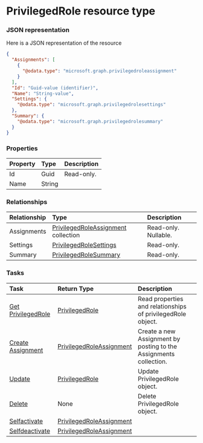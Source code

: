 # PrivilegedRole resource type



### JSON representation

Here is a JSON representation of the resource

<!-- {
  "blockType": "resource",
  "optionalProperties": [
    "Assignments",
    "Settings",
    "Summary"
  ],
  "@odata.type": "microsoft.graph.privilegedrole"
}-->

```json
{
  "Assignments": [
    {
      "@odata.type": "microsoft.graph.privilegedroleassignment"
    }
  ],
  "Id": "Guid-value (identifier)",
  "Name": "String-value",
  "Settings": {
    "@odata.type": "microsoft.graph.privilegedrolesettings"
  },
  "Summary": {
    "@odata.type": "microsoft.graph.privilegedrolesummary"
  }
}

```
### Properties
| Property	   | Type	|Description|
|:---------------|:--------|:----------|
|Id|Guid| Read-only.|
|Name|String||

### Relationships
| Relationship | Type	|Description|
|:---------------|:--------|:----------|
|Assignments|[PrivilegedRoleAssignment](privilegedroleassignment.md) collection| Read-only. Nullable.|
|Settings|[PrivilegedRoleSettings](privilegedrolesettings.md)| Read-only.|
|Summary|[PrivilegedRoleSummary](privilegedrolesummary.md)| Read-only.|

### Tasks

| Task		   | Return Type	|Description|
|:---------------|:--------|:----------|
|[Get PrivilegedRole](../api/privilegedrole_get.md) | [PrivilegedRole](privilegedrole.md) |Read properties and relationships of privilegedRole object.|
|[Create Assignment](../api/privilegedrole_post_assignments.md) |[PrivilegedRoleAssignment](privilegedroleassignment.md)| Create a new Assignment by posting to the Assignments collection.|
|[Update](../api/privilegedrole_update.md) | [PrivilegedRole](privilegedrole.md)	|Update PrivilegedRole object. |
|[Delete](../api/privilegedrole_delete.md) | None |Delete PrivilegedRole object. |
|[Selfactivate](../api/privilegedrole_selfactivate.md)|[PrivilegedRoleAssignment](privilegedroleassignment.md)||
|[Selfdeactivate](../api/privilegedrole_selfdeactivate.md)|[PrivilegedRoleAssignment](privilegedroleassignment.md)||

<!-- uuid: 16d0f205-9734-474e-8b3b-c6a2808cf1c6
2015-10-19 10:04:36 UTC -->
<!-- {
  "type": "#page.annotation",
  "description": "PrivilegedRole resource",
  "keywords": "",
  "section": "documentation",
  "tocPath": ""
}-->